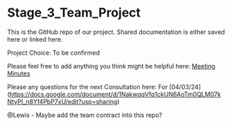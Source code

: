 # Stage_3_Team_Project 
This is the GitHub repo of our project.
Shared documentation is either saved here or linked here.


Project Choice: To be confirmed


Please feel free to add anything you think might be helpful here:
[Meeting Minutes](https://docs.google.com/document/d/1T1ovChuFnpbQUvdSl6S3yWmoKYXqJVxnD0VXYR-l0wY/edit)

Please any questions for the next Consultation here: 
For [04/03/24] (https://docs.google.com/document/d/1NakwqqVfq1ckUN6AoTm0QLM07kNtyPI_n8Yf4PbP7xU/edit?usp=sharing) 


@Lewis - Maybe add the team contract into this repo?
